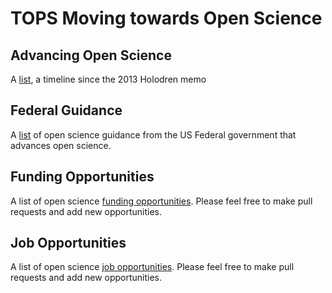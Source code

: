 # TOPS Moving towards Open Science

## Advancing Open Science

A [list](./Open_Timeline.md), a timeline since the 2013 Holodren memo

## Federal Guidance

A [list](./federal_guidance.md) of open science guidance from the US Federal government that advances open science.

## Funding Opportunities

A list of open science [funding opportunities](./funding_opportunities.md). Please feel free to make pull requests and add new opportunities.

## Job Opportunities

A list of open science [job opportunities](./job_opportunities.md). Please feel free to make pull requests and add new opportunities.
